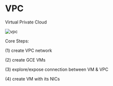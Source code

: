 # VPC
Virtual Private Cloud

![vpc](https://cdn.qwiklabs.com/OBtRY37ZCmWiHi%2FHsG8XCSGDBfsuKk3IMJVgQscsg2E%3D)

Core Steps:

(1) create VPC network

(2) create GCE VMs

(3) explore/expose connection between VM & VPC

(4) create VM with its NICs
